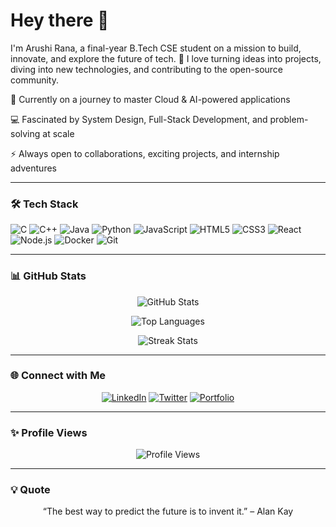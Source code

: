 # Hey there 👋

I'm Arushi Rana, a final-year B.Tech CSE student on a mission to build, innovate, and explore the future of tech. 🚀
I love turning ideas into projects, diving into new technologies, and contributing to the open-source community.

🌱 Currently on a journey to master Cloud & AI-powered applications

💻 Fascinated by System Design, Full-Stack Development, and problem-solving at scale

⚡ Always open to collaborations, exciting projects, and internship adventures

---

### 🛠️ Tech Stack
![C](https://img.shields.io/badge/C-00599C?style=for-the-badge&logo=c&logoColor=white)
![C++](https://img.shields.io/badge/C++-00599C?style=for-the-badge&logo=cplusplus&logoColor=white)
![Java](https://img.shields.io/badge/Java-007396?style=for-the-badge&logo=java&logoColor=white)
![Python](https://img.shields.io/badge/Python-3776AB?style=for-the-badge&logo=python&logoColor=white)
![JavaScript](https://img.shields.io/badge/JavaScript-F7DF1E?style=for-the-badge&logo=javascript&logoColor=black)
![HTML5](https://img.shields.io/badge/HTML5-E34F26?style=for-the-badge&logo=html5&logoColor=white)
![CSS3](https://img.shields.io/badge/CSS3-1572B6?style=for-the-badge&logo=css3&logoColor=white)
![React](https://img.shields.io/badge/React-20232A?style=for-the-badge&logo=react&logoColor=61DAFB)
![Node.js](https://img.shields.io/badge/Node.js-43853D?style=for-the-badge&logo=node-dot-js&logoColor=white)
![Docker](https://img.shields.io/badge/Docker-2496ED?style=for-the-badge&logo=docker&logoColor=white)
![Git](https://img.shields.io/badge/Git-F05032?style=for-the-badge&logo=git&logoColor=white)

---

### 📊 GitHub Stats
<p align="center">
  <img src="https://github-readme-stats.vercel.app/api?username=arushiranaaa&show_icons=true&theme=radical" alt="GitHub Stats" />
</p>
<p align="center">
  <img src="https://github-readme-stats.vercel.app/api/top-langs/?username=arushiranaaa&layout=compact&theme=radical" alt="Top Languages" />
</p>
<p align="center">
  <img src="https://github-readme-streak-stats.herokuapp.com/?user=arushiranaaa&theme=radical" alt="Streak Stats" />
</p>

---

### 🌐 Connect with Me
<p align="center">
  <a href="https://www.linkedin.com/in/arushi-rana-4849971bb/"><img src="https://img.shields.io/badge/LinkedIn-blue?style=for-the-badge&logo=linkedin" alt="LinkedIn" /></a>
  <a href="https://x.com/ArushiRana38639"><img src="https://img.shields.io/badge/Twitter-1DA1F2?style=for-the-badge&logo=twitter&logoColor=white" alt="Twitter" /></a>
  <a href="https://arushiranaaa.github.io"><img src="https://img.shields.io/badge/Portfolio-000000?style=for-the-badge&logo=githubpages&logoColor=white" alt="Portfolio" /></a>
</p>

---

### ✨ Profile Views
<p align="center">
  <img src="https://komarev.com/ghpvc/?username=arushiranaaa&label=Profile%20Views&color=blue&style=flat" alt="Profile Views" />
</p>

---

### 💡 Quote
<p align="center">
  “The best way to predict the future is to invent it.” – Alan Kay
</p>



<!--
**arushiranaaa/arushiranaaa** is a ✨ _special_ ✨ repository because its `README.md` (this file) appears on your GitHub profile.

Here are some ideas to get you started:

- 🔭 I’m currently working on ...
- 🌱 I’m currently learning ...
- 👯 I’m looking to collaborate on ...
- 🤔 I’m looking for help with ...
- 💬 Ask me about ...
- 📫 How to reach me: ...
- 😄 Pronouns: ...
- ⚡ Fun fact: ...
-->
